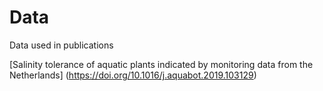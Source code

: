 # Data
Data used in publications

[Salinity tolerance of aquatic plants indicated by monitoring data from the Netherlands] (https://doi.org/10.1016/j.aquabot.2019.103129)

